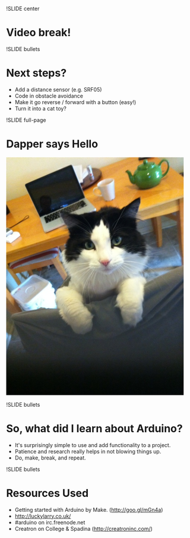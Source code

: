 !SLIDE center
# Video break! #

!SLIDE bullets
# Next steps? #

* Add a distance sensor (e.g. SRF05)
* Code in obstacle avoidance
* Make it go reverse / forward with a button (easy!)
* Turn it into a cat toy?

!SLIDE full-page
# Dapper says Hello #
![Dapper](dapper.jpg)

!SLIDE bullets
# So, what did I learn about Arduino? #

* It's surprisingly simple to use and add functionality to a project.
* Patience and research really helps in not blowing things up.
* Do, make, break, and repeat.

!SLIDE bullets
# Resources Used #

* Getting started with Arduino by Make. (http://goo.gl/mGn4a)
* http://luckylarry.co.uk/
* \#arduino on irc.freenode.net
* Creatron on College &amp; Spadina (http://creatroninc.com/)
